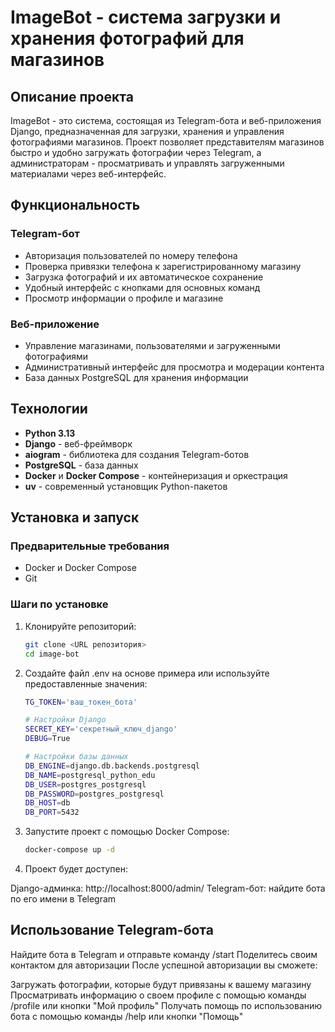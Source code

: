 # ImageBot - система загрузки и хранения фотографий для магазинов

## Описание проекта

ImageBot - это система, состоящая из Telegram-бота и веб-приложения Django, предназначенная для загрузки, 
хранения и управления фотографиями магазинов. Проект позволяет представителям магазинов быстро и удобно загружать 
фотографии через Telegram, а администраторам - просматривать и управлять загруженными материалами через веб-интерфейс.

## Функциональность

### Telegram-бот
- Авторизация пользователей по номеру телефона
- Проверка привязки телефона к зарегистрированному магазину
- Загрузка фотографий и их автоматическое сохранение
- Удобный интерфейс с кнопками для основных команд
- Просмотр информации о профиле и магазине

### Веб-приложение
- Управление магазинами, пользователями и загруженными фотографиями
- Административный интерфейс для просмотра и модерации контента
- База данных PostgreSQL для хранения информации

## Технологии

- **Python 3.13**
- **Django** - веб-фреймворк
- **aiogram** - библиотека для создания Telegram-ботов
- **PostgreSQL** - база данных
- **Docker** и **Docker Compose** - контейнеризация и оркестрация
- **uv** - современный установщик Python-пакетов

## Установка и запуск

### Предварительные требования
- Docker и Docker Compose
- Git

### Шаги по установке

1. Клонируйте репозиторий:
   ```bash
   git clone <URL репозитория>
   cd image-bot
   

2. Создайте файл .env на основе примера или используйте предоставленные значения:
    ```bash
    TG_TOKEN='ваш_токен_бота'
    
    # Настройки Django
    SECRET_KEY='секретный_ключ_django'
    DEBUG=True
    
    # Настройки базы данных
    DB_ENGINE=django.db.backends.postgresql
    DB_NAME=postgresql_python_edu
    DB_USER=postgres_postgresql
    DB_PASSWORD=postgres_postgresql
    DB_HOST=db
    DB_PORT=5432


3. Запустите проект с помощью Docker Compose:
    ```bash
    docker-compose up -d

4. Проект будет доступен:

Django-админка: http://localhost:8000/admin/
Telegram-бот: найдите бота по его имени в Telegram



## Использование Telegram-бота

Найдите бота в Telegram и отправьте команду /start
Поделитесь своим контактом для авторизации
После успешной авторизации вы сможете:

Загружать фотографии, которые будут привязаны к вашему магазину
Просматривать информацию о своем профиле с помощью команды /profile или кнопки "Мой профиль"
Получать помощь по использованию бота с помощью команды /help или кнопки "Помощь"
